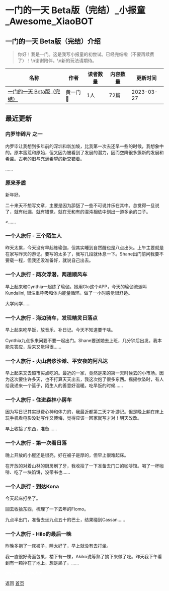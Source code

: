 # 一门的一天 Beta版（完结）_小报童_Awesome_XiaoBOT

## 一门的一天 Beta版（完结）介绍
> 你好！我是一门。这是我写小报童的初尝试。已经完结啦（不要再续费了）！\n谢谢陪伴。\n新的玩法请期待。  
  


|名称|作者|读者数量|内容数量|更新时间|
|---|---|---|---|---|
|[一门的一天 Beta版（完结）](https://xiaobot.net/p/onedoor?refer=0b133df9-27dc-423b-8101-639049001c13)|黄一门🎈|1人|72篇|2023-03-27|

## 最近更新
### 内罗毕碎片 之一

内罗毕让我想到多年前的深圳和新加坡，比我第一次去还早一些的时候，我想象中的。原本蛮荒和原始，但又因为被看到了发展的潜力，因而空降很多簇新的发展和希冀。古老的旧与充满希望的新交错着。

......

### 原来矛盾

新年好。



二十来天不想写文章，主要是因为舔舐了一些不可说并乐在其中。总觉得一旦说了，就有纰漏，就有错觉，就在无和有的混沌相依中划出一道多余的口子。

<......

### 一个人旅行 - 三个陌生人

昨天太累，今天没有早起练瑜伽，但其实睡到自然醒也是八点出头。上午主要就是在家写昨天的游记。要写的太多了，我写几段就休息一下。Shane出门前问我要不要载一程，但我还没准备好，就说自己出去。

### 一个人旅行 - 两次浮潜，两趟顺风车

早上起来和Cynthia一起练了瑜伽。她用Glo这个APP，今天的瑜伽流派叫Kundalini, 很注重呼吸和体内能量循环。做了一小时感觉很舒适。



大学同学......

### 一个人旅行 - 海边骑车，发现精灵日落点

早上起来吃早饭，放音乐、补日记。今天不知道要干啥。



Cynthia九点多来问要不要一起出门。Shane要送她去上班，几分钟后出发。我本能先答应，后来又觉得很......

### 一个人旅行 - 火山岩浆沙滩、平安夜的阿凡达

早上起来又去超市买点吃的。最近的一家，竟然是来的第一天时候去的小市场。因为这次要住许多天，也不打算天天出去，我这次抱了很多东西。摇摇欲坠时，有人给我递来一个篮子，陌生人的善意好温暖。吃早饭的时候......

### 一个人旅行 - 住进森林小房车

因为写日记其实挺费心神和体力的，我最近都第二天才补游记。但是晚上躺在床上玩手机看电影没劲写作又懊悔，觉得应该一回家就写才对！明天改改。



早上收拾了东西，准备......

### 一个人旅行 - 第一次看日落

晚上开放的小屋还是很亮，好在被子是厚的，但早上很难起床。



在开放的对着山林的厨房刷了牙，我收拾了一下准备去门口的咖啡馆。喝了一杯咖啡、吃了一块馅饼，没带书也......

### 一个人旅行 - 到达Kona

今天起床打坐了。



回去收拾东西，梳理了一下去年的Flomo。



九点半出门，准备去坐九点五十的巴士，结果碰到Cassan......

### 一个人旅行 - Hilo的最后一晚

昨晚多抱了一床被子，睡太好了，早上就没有去打坐。



我一直很好奇面包果，楼下有一棵，Akiko说等熟了摘下来做了吃。昨天我下午看到有一颗掉在了地上，想是熟了，......


<a href="https://github.com/Reno9527/awesome-xiaobot" style="color: white; text-decoration: none;">awesome-xiaobot</a>

返回 [首页](../README.md)
